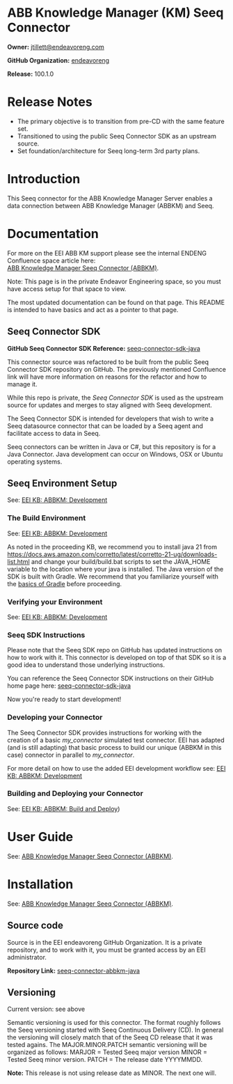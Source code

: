 # ABB Knowledge Manager (KM) Seeq Connector
**Owner:**  [jtillett@endeavoreng.com](mailto:jtillett@endeavoreng.com)

**GitHub Organization:**  [endeavoreng](https://github.com/endeavoreng)

**Release:** 100.1.0

# Release Notes
* The primary objective is to transition from pre-CD with the same feature set.
* Transitioned to using the public Seeq Connector SDK as an upstream source.
* Set foundation/architecture for Seeq long-term 3rd party plans.

# Introduction

This Seeq connector for the ABB Knowledge Manager Server enables a data connection between ABB Knowledge Manager 
(ABBKM) and Seeq.   

# Documentation

For more on the EEI ABB KM support please see the internal ENDENG Confluence space article here:  
[ABB Knowledge Manager Seeq Connector (ABBKM)](https://endeng.atlassian.net/wiki/spaces/ENDENG/pages/2363392001/ABB+Knowledge+Manager+ABBKM).

Note: This page is in the private Endeavor Engineering space, so you must have access setup for that space to view.

The most updated documentation can be found on that page.  This README is intended to have basics and act as a pointer 
to that page.  

## Seeq Connector SDK

**GitHub Seeq Connector SDK Reference:** [seeq-connector-sdk-java](https://github.com/seeq12/seeq-connector-sdk-java)

This connector source was refactored to be built from the public Seeq Connector SDK repository on GitHub.  The previously 
mentioned Confluence link will have more information on reasons for the refactor and how to manage it.

While this repo is private, the *Seeq Connector SDK* is used as the upstream source for updates and merges to stay 
aligned with Seeq development. 

The Seeq Connector SDK is intended for developers that wish to write a Seeq datasource connector that can be loaded by 
a Seeq agent and facilitate access to data in Seeq.

Seeq connectors can be written in Java or C#, but this repository is for a Java Connector.  Java development can occur 
on Windows, OSX or Ubuntu operating systems.

## Seeq Environment Setup

See: [EEI KB: ABBKM: Development](https://endeng.atlassian.net/wiki/spaces/ENDENG/pages/2363293709/ABBKM+Development)

### The Build Environment

See: [EEI KB: ABBKM: Development](https://endeng.atlassian.net/wiki/spaces/ENDENG/pages/2363293709/ABBKM+Development)

As noted in the proceeding KB, we recommend you to install java 21 from
https://docs.aws.amazon.com/corretto/latest/corretto-21-ug/downloads-list.html and change your build/build.bat
scripts to set the JAVA_HOME variable to the location where your java is installed.
The Java version of the SDK is built with Gradle. We recommend that you
familiarize yourself with the [basics of Gradle](https://docs.gradle.org/current/userguide/tutorial_using_tasks.html) before proceeding.

### Verifying your Environment

See: [EEI KB: ABBKM: Development](https://endeng.atlassian.net/wiki/spaces/ENDENG/pages/2363293709/ABBKM+Development)

### Seeq SDK Instructions

Please note that the Seeq SDK repo on GitHub has updated instructions on how to work with it.  This connector is 
developed on top of that SDK so it is a good idea to understand those underlying instructions.  

You can reference the Seeq Connector SDK instructions on their GitHub home page here: [seeq-connector-sdk-java](https://github.com/seeq12/seeq-connector-sdk-java)

Now you're ready to start development!

### Developing your Connector

The Seeq Connector SDK provides instructions for working with the creation of a basic *my_connector* simulated test
connector.  EEI has adapted (and is still adapting) that basic process to build our unique (ABBKM in this case) 
connector in parallel to *my_connector*.  

For more detail on how to use the added EEI development workflow see: 
[EEI KB: ABBKM: Development](https://endeng.atlassian.net/wiki/spaces/ENDENG/pages/2363293709/ABBKM+Development)

### Building and Deploying your Connector

See: [EEI KB: ABBKM: Build and Deploy](https://endeng.atlassian.net/wiki/spaces/ENDENG/pages/2556788737/ABBKM+Build+and+Deploy))

# User Guide
See:  [ABB Knowledge Manager Seeq Connector (ABBKM)](https://endeng.atlassian.net/wiki/spaces/ENDENG/pages/2363392001/ABB+Knowledge+Manager+ABBKM).

# Installation
See: [ABB Knowledge Manager Seeq Connector (ABBKM)](https://endeng.atlassian.net/wiki/spaces/ENDENG/pages/2363392001/ABB+Knowledge+Manager+ABBKM).

## Source code

Source is in the EEI endeavoreng GitHub Organization.  It is a private repository, and to work with it, you must be granted
access by an EEI administrator.  

**Repository Link:**  [seeq-connector-abbkm-java](https://github.com/endeavoreng/seeq-connector-abbkm-java)

## Versioning

Current version: see above

Semantic versioning is used for this connector.  The format roughly follows the Seeq versioning started with Seeq 
Continuous Delivery (CD).  In general the versioning will closely match that of the Seeq CD release that it was tested 
agains.  The MAJOR.MINOR.PATCH semantic versioning will be organized as follows:
MARJOR = Tested Seeq major version
MINOR = Tested Seeq minor version. 
PATCH = The release date YYYYMMDD. 

**Note:** This release is not using release date as MINOR.  The next one will.  

